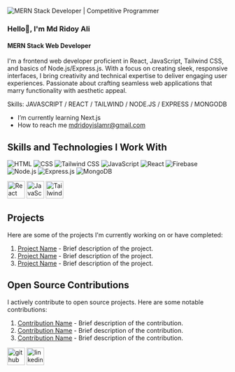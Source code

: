 
![MERN Stack Developer | Competitive Programmer](https://scontent.fccu9-1.fna.fbcdn.net/v/t39.30808-6/409192539_1021478182488612_4734927205960495052_n.jpg?stp=dst-jpg_p960x960&_nc_cat=103&ccb=1-7&_nc_sid=3635dc&_nc_eui2=AeEuH61-dIxRkyCIw3HvAzwRltK6iKEzzw6W0rqIoTPPDl4wBBXRG2HgMIYD7mIcpLA-XGykulExnGTFEcYRx-5G&_nc_ohc=-I5QFugv9wsAX9Hs6TX&_nc_ht=scontent.fccu9-1.fna&oh=00_AfDbnFvmw2jouldWwffUeqST98fTjnY10pMf3Yd-a60Abg&oe=6578E85E)
### Hello👋, I'm Md Ridoy Ali
#### MERN Stack Web Developer
I'm a frontend web developer proficient in React, JavaScript, Tailwind CSS, and basics of Node.js/Express.js. With a focus on creating sleek, responsive interfaces, I bring creativity and technical expertise to deliver engaging user experiences. Passionate about crafting seamless web applications that marry functionality with aesthetic appeal.

Skills:  JAVASCRIPT / REACT / TAILWIND / NODE.JS / EXPRESS / MONGODB

-  I’m currently learning Next.js 
-  How to reach me mdridoyislamr@gmail.com

## Skills and Technologies I Work With

 ![HTML](https://img.shields.io/badge/-HTML-E34F26?logo=html5&logoColor=white&style=flat-square)
 ![CSS](https://img.shields.io/badge/-CSS-1572B6?logo=css3&logoColor=white&style=flat-square)
 ![Tailwind CSS](https://img.shields.io/badge/-Tailwind_CSS-38B2AC?logo=tailwind-css&logoColor=white&style=flat-square)
 ![JavaScript](https://img.shields.io/badge/-JavaScript-F7DF1E?logo=javascript&logoColor=black&style=flat-square)
 ![React](https://img.shields.io/badge/-React-61DAFB?logo=react&logoColor=white&style=flat-square)
 ![Firebase](https://img.shields.io/badge/-Firebase-FFCA28?logo=firebase&logoColor=black&style=flat-square)
 ![Node.js](https://img.shields.io/badge/-Node.js-339933?logo=node.js&logoColor=white&style=flat-square)
 ![Express.js](https://img.shields.io/badge/-Express.js-000000?logo=express&logoColor=white&style=flat-square)
 ![MongoDB](https://img.shields.io/badge/-MongoDB-47A248?logo=mongodb&logoColor=white&style=flat-square)

[<img src='https://upload.wikimedia.org/wikipedia/commons/thumb/a/a7/React-icon.svg/1280px-React-icon.svg.png' alt='React' height='40'>](https://your-react-link)
[<img src='https://upload.wikimedia.org/wikipedia/commons/thumb/9/99/Unofficial_JavaScript_logo_2.svg/320px-Unofficial_JavaScript_logo_2.svg.png' alt='JavaScript' height='40'>](https://your-javascript-link)
[<img src='https://upload.wikimedia.org/wikipedia/commons/thumb/4/46/Icon_Tailwind_CSS.svg/2560px-Icon_Tailwind_CSS.svg.png' alt='Tailwind CSS' height='40'>](https://your-tailwind-css-link)



## Projects

Here are some of the projects I'm currently working on or have completed:

1. [Project Name](link-to-project) - Brief description of the project.
2. [Project Name](link-to-project) - Brief description of the project.
3. [Project Name](link-to-project) - Brief description of the project.

## Open Source Contributions

I actively contribute to open source projects. Here are some notable contributions:

1. [Contribution Name](link-to-contribution) - Brief description of the contribution.
2. [Contribution Name](link-to-contribution) - Brief description of the contribution.
3. [Contribution Name](link-to-contribution) - Brief description of the contribution.



[<img src='https://cdn.jsdelivr.net/npm/simple-icons@3.0.1/icons/github.svg' alt='github' height='40'>](https://github.com/https://github.com/mdridoyali) 
[<img src='https://cdn.jsdelivr.net/npm/simple-icons@3.0.1/icons/linkedin.svg' alt='linkedin' height='40'>](https://www.linkedin.com/in/https://www.linkedin.com/in/md-ridoy-islam-7a3b39280//)  

